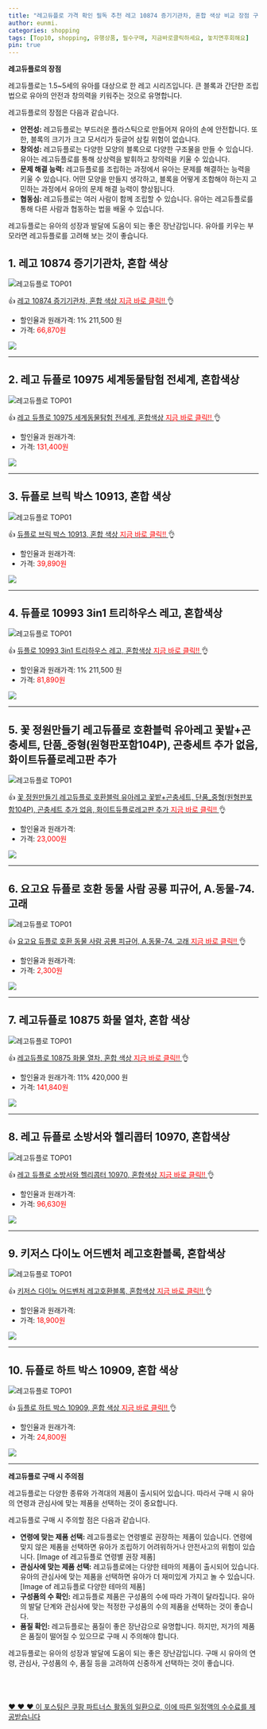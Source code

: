 ```yaml
---
title: "레고듀플로 가격 확인 필독 추천 레고 10874 증기기관차, 혼합 색상 비교 장점 구매가이드"
author: eunmi.
categories: shopping
tags: [Top10, shopping, 유행상품, 필수구매, 지금바로클릭하세요, 놓치면후회해요]
pin: true
---
```

**레고듀플로의 장점**

레고듀플로는 1.5~5세의 유아를 대상으로 한 레고 시리즈입니다. 큰 블록과 간단한 조립법으로 유아의 안전과 창의력을 키워주는 것으로 유명합니다.

레고듀플로의 장점은 다음과 같습니다.

* **안전성:** 레고듀플로는 부드러운 플라스틱으로 만들어져 유아의 손에 안전합니다. 또한, 블록의 크기가 크고 모서리가 둥글어 삼킬 위험이 없습니다.
* **창의성:** 레고듀플로는 다양한 모양의 블록으로 다양한 구조물을 만들 수 있습니다. 유아는 레고듀플로를 통해 상상력을 발휘하고 창의력을 키울 수 있습니다.
* **문제 해결 능력:** 레고듀플로를 조립하는 과정에서 유아는 문제를 해결하는 능력을 키울 수 있습니다. 어떤 모양을 만들지 생각하고, 블록을 어떻게 조합해야 하는지 고민하는 과정에서 유아의 문제 해결 능력이 향상됩니다.
* **협동심:** 레고듀플로는 여러 사람이 함께 조립할 수 있습니다. 유아는 레고듀플로를 통해 다른 사람과 협동하는 법을 배울 수 있습니다.

레고듀플로는 유아의 성장과 발달에 도움이 되는 좋은 장난감입니다. 유아를 키우는 부모라면 레고듀플로를 고려해 보는 것이 좋습니다.

   

## 1. 레고 10874 증기기관차, 혼합 색상

![레고듀플로 TOP01](https://thumbnail10.coupangcdn.com/thumbnails/remote/230x230ex/image/product/image/vendoritem/2018/07/27/3716369286/521987d7-ce90-4830-9430-78e7ab7721d7.jpg)


👍 [레고 10874 증기기관차, 혼합 색상 <font color=red> 지금 바로 클릭!! </font> ](https://link.coupang.com/re/AFFSDP?lptag=AF3617701&subid=GithubCoopas&pageKey=94135150&traceid=V0-153&itemId=291402541&vendorItemId=3716369286) 👌 


- 할인율과 원래가격: 1%  211,500   원
- 가격: <span style='color:red'>66,870원</span>

[![](/discount_price.png)](https://link.coupang.com/re/AFFSDP?lptag=AF3617701&subid=GithubCoopas&pageKey=94135150&traceid=V0-153&itemId=291402541&vendorItemId=3716369286)

---


   

## 2. 레고 듀플로 10975 세계동물탐험 전세계, 혼합색상

![레고듀플로 TOP01](https://thumbnail8.coupangcdn.com/thumbnails/remote/230x230ex/image/retail/images/2022/11/17/10/6/3e86b737-837b-4d21-bdb1-6f3c3193e896.jpg)


👍 [레고 듀플로 10975 세계동물탐험 전세계, 혼합색상 <font color=red> 지금 바로 클릭!! </font> ](https://link.coupang.com/re/AFFSDP?lptag=AF3617701&subid=GithubCoopas&pageKey=6927337428&traceid=V0-153&itemId=16750628719&vendorItemId=83932258845) 👌 


- 할인율과 원래가격: 
- 가격: <span style='color:red'>131,400원</span>

[![](/discount_price.png)](https://link.coupang.com/re/AFFSDP?lptag=AF3617701&subid=GithubCoopas&pageKey=6927337428&traceid=V0-153&itemId=16750628719&vendorItemId=83932258845)

---


   

## 3. 듀플로 브릭 박스 10913, 혼합 색상

![레고듀플로 TOP01](https://thumbnail9.coupangcdn.com/thumbnails/remote/230x230ex/image/retail/images/2525950283959017-595e7389-14f2-47fc-a763-ea4d286244c8.jpg)


👍 [듀플로 브릭 박스 10913, 혼합 색상 <font color=red> 지금 바로 클릭!! </font> ](https://link.coupang.com/re/AFFSDP?lptag=AF3617701&subid=GithubCoopas&pageKey=4340138376&traceid=V0-153&itemId=5079615165&vendorItemId=70108474084) 👌 


- 할인율과 원래가격: 
- 가격: <span style='color:red'>39,890원</span>

[![](/discount_price.png)](https://link.coupang.com/re/AFFSDP?lptag=AF3617701&subid=GithubCoopas&pageKey=4340138376&traceid=V0-153&itemId=5079615165&vendorItemId=70108474084)

---


   

## 4. 듀플로 10993 3in1 트리하우스 레고, 혼합색상

![레고듀플로 TOP01](https://thumbnail9.coupangcdn.com/thumbnails/remote/230x230ex/image/rs_quotation_api/fsg6ltcq/21d7c8edec404c98ab8972d36fa219b8.png)


👍 [듀플로 10993 3in1 트리하우스 레고, 혼합색상 <font color=red> 지금 바로 클릭!! </font> ](https://link.coupang.com/re/AFFSDP?lptag=AF3617701&subid=GithubCoopas&pageKey=7329429171&traceid=V0-153&itemId=18814212250&vendorItemId=85944704413) 👌 


- 할인율과 원래가격: 1%  211,500   원
- 가격: <span style='color:red'>81,890원</span>

[![](/discount_price.png)](https://link.coupang.com/re/AFFSDP?lptag=AF3617701&subid=GithubCoopas&pageKey=7329429171&traceid=V0-153&itemId=18814212250&vendorItemId=85944704413)

---


   

## 5. 꽃 정원만들기 레고듀플로 호환블럭 유아레고 꽃밭+곤충세트, 단품_중형(원형판포함104P), 곤충세트 추가 없음, 화이트듀플로레고판 추가

![레고듀플로 TOP01](https://thumbnail6.coupangcdn.com/thumbnails/remote/230x230ex/image/vendor_inventory/3c24/02b314d4e3e5a632fc55d4cf34c5016fe00430f72179f72a45ed7a0001fd.png)


👍 [꽃 정원만들기 레고듀플로 호환블럭 유아레고 꽃밭+곤충세트, 단품_중형(원형판포함104P), 곤충세트 추가 없음, 화이트듀플로레고판 추가 <font color=red> 지금 바로 클릭!! </font> ](https://link.coupang.com/re/AFFSDP?lptag=AF3617701&subid=GithubCoopas&pageKey=5513734388&traceid=V0-153&itemId=8603245340&vendorItemId=75890494125) 👌 


- 할인율과 원래가격: 
- 가격: <span style='color:red'>23,000원</span>

[![](/discount_price.png)](https://link.coupang.com/re/AFFSDP?lptag=AF3617701&subid=GithubCoopas&pageKey=5513734388&traceid=V0-153&itemId=8603245340&vendorItemId=75890494125)

---


   

## 6. 요고요 듀플로 호환 동물 사람 공룡 피규어, A.동물-74. 고래

![레고듀플로 TOP01](https://thumbnail8.coupangcdn.com/thumbnails/remote/230x230ex/image/vendor_inventory/4618/c35b65bc58958185cef2f7da91eb97e9abd80a2d172910c39965dcecba4d.jpg)


👍 [요고요 듀플로 호환 동물 사람 공룡 피규어, A.동물-74. 고래 <font color=red> 지금 바로 클릭!! </font> ](https://link.coupang.com/re/AFFSDP?lptag=AF3617701&subid=GithubCoopas&pageKey=4501118346&traceid=V0-153&itemId=5403685877&vendorItemId=72703659642) 👌 


- 할인율과 원래가격: 
- 가격: <span style='color:red'>2,300원</span>

[![](/discount_price.png)](https://link.coupang.com/re/AFFSDP?lptag=AF3617701&subid=GithubCoopas&pageKey=4501118346&traceid=V0-153&itemId=5403685877&vendorItemId=72703659642)

---


   

## 7. 레고듀플로 10875 화물 열차, 혼합 색상

![레고듀플로 TOP01](https://thumbnail7.coupangcdn.com/thumbnails/remote/230x230ex/image/product/image/vendoritem/2019/02/08/3716369344/fa4af870-e8bb-4a86-a1fc-8b07a0f94ed0.jpg)


👍 [레고듀플로 10875 화물 열차, 혼합 색상 <font color=red> 지금 바로 클릭!! </font> ](https://link.coupang.com/re/AFFSDP?lptag=AF3617701&subid=GithubCoopas&pageKey=94135158&traceid=V0-153&itemId=291402556&vendorItemId=3716369344) 👌 


- 할인율과 원래가격: 11%  420,000   원
- 가격: <span style='color:red'>141,840원</span>

[![](/discount_price.png)](https://link.coupang.com/re/AFFSDP?lptag=AF3617701&subid=GithubCoopas&pageKey=94135158&traceid=V0-153&itemId=291402556&vendorItemId=3716369344)

---


   

## 8. 레고 듀플로 소방서와 헬리콥터 10970, 혼합색상

![레고듀플로 TOP01](https://thumbnail7.coupangcdn.com/thumbnails/remote/230x230ex/image/rs_quotation_api/arixnc5k/7765dd5959404d1483e6338b568d57cd.jpg)


👍 [레고 듀플로 소방서와 헬리콥터 10970, 혼합색상 <font color=red> 지금 바로 클릭!! </font> ](https://link.coupang.com/re/AFFSDP?lptag=AF3617701&subid=GithubCoopas&pageKey=6348680307&traceid=V0-153&itemId=13349585109&vendorItemId=80604752530) 👌 


- 할인율과 원래가격: 
- 가격: <span style='color:red'>96,630원</span>

[![](/discount_price.png)](https://link.coupang.com/re/AFFSDP?lptag=AF3617701&subid=GithubCoopas&pageKey=6348680307&traceid=V0-153&itemId=13349585109&vendorItemId=80604752530)

---


   

## 9. 키저스 다이노 어드벤처 레고호환블록, 혼합색상

![레고듀플로 TOP01](https://thumbnail10.coupangcdn.com/thumbnails/remote/230x230ex/image/retail/images/2970585943606095-f7bed4fb-183d-4fec-9dc0-1a92c0b5bf16.jpg)


👍 [키저스 다이노 어드벤처 레고호환블록, 혼합색상 <font color=red> 지금 바로 클릭!! </font> ](https://link.coupang.com/re/AFFSDP?lptag=AF3617701&subid=GithubCoopas&pageKey=6837644823&traceid=V0-153&itemId=16250344005&vendorItemId=83443552889) 👌 


- 할인율과 원래가격: 
- 가격: <span style='color:red'>18,900원</span>

[![](/discount_price.png)](https://link.coupang.com/re/AFFSDP?lptag=AF3617701&subid=GithubCoopas&pageKey=6837644823&traceid=V0-153&itemId=16250344005&vendorItemId=83443552889)

---


   

## 10. 듀플로 하트 박스 10909, 혼합 색상

![레고듀플로 TOP01](https://thumbnail8.coupangcdn.com/thumbnails/remote/230x230ex/image/retail/images/2020/11/12/11/5/e491ff0f-fc0a-425b-bdd1-d2f05bfb824a.jpg)


👍 [듀플로 하트 박스 10909, 혼합 색상 <font color=red> 지금 바로 클릭!! </font> ](https://link.coupang.com/re/AFFSDP?lptag=AF3617701&subid=GithubCoopas&pageKey=4340138105&traceid=V0-153&itemId=5079614681&vendorItemId=72389274579) 👌 


- 할인율과 원래가격: 
- 가격: <span style='color:red'>24,800원</span>

[![](/discount_price.png)](https://link.coupang.com/re/AFFSDP?lptag=AF3617701&subid=GithubCoopas&pageKey=4340138105&traceid=V0-153&itemId=5079614681&vendorItemId=72389274579)

---
**레고듀플로 구매 시 주의점**

레고듀플로는 다양한 종류와 가격대의 제품이 출시되어 있습니다. 따라서 구매 시 유아의 연령과 관심사에 맞는 제품을 선택하는 것이 중요합니다.

레고듀플로 구매 시 주의할 점은 다음과 같습니다.

* **연령에 맞는 제품 선택:** 레고듀플로는 연령별로 권장하는 제품이 있습니다. 연령에 맞지 않은 제품을 선택하면 유아가 조립하기 어려워하거나 안전사고의 위험이 있습니다.
[Image of 레고듀플로 연령별 권장 제품]
* **관심사에 맞는 제품 선택:** 레고듀플로에는 다양한 테마의 제품이 출시되어 있습니다. 유아의 관심사에 맞는 제품을 선택하면 유아가 더 재미있게 가지고 놀 수 있습니다.
[Image of 레고듀플로 다양한 테마의 제품]
* **구성품의 수 확인:** 레고듀플로 제품은 구성품의 수에 따라 가격이 달라집니다. 유아의 발달 단계와 관심사에 맞는 적정한 구성품의 수의 제품을 선택하는 것이 좋습니다.
* **품질 확인:** 레고듀플로는 품질이 좋은 장난감으로 유명합니다. 하지만, 저가의 제품은 품질이 떨어질 수 있으므로 구매 시 주의해야 합니다.

레고듀플로는 유아의 성장과 발달에 도움이 되는 좋은 장난감입니다. 구매 시 유아의 연령, 관심사, 구성품의 수, 품질 등을 고려하여 신중하게 선택하는 것이 좋습니다.<br><br><br><br><br> [ ❤ ❤ ❤ 이 포스팅은 쿠팡 파트너스 활동의 일환으로, 이에 따른 일정액의 수수료를 제공받습니다](https://link.coupang.com/a/bcEFyh)